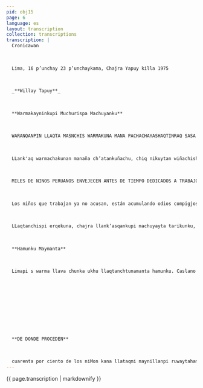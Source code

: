 ```yaml
---
pid: obj15
page: 6
language: es
layout: transcription
collection: transcriptions
transcription: |
  Cronicawan
  
  
  
  Lima, 16 p’unchay 23 p’unchaykama, Chajra Yapuy killa 1975
  
  
  
  _**Willay Tapuy**_
  
  
  
  **Warmakayninkupi Muchurispa Machuyanku**
  
  
  
  WARANQANPIN LLAQTA MASNCHIS WARMAKUNA MANA PACHACHAYASHAQTINRAQ SASA LLANK'ANAKUNAPI MACHUYANKI MANAN WARMA KAYPA KUSIRIKUYTA RIQSIKUCHU, MANAN PUILLANAKUSUMAQ KAYNINTA RIQ SINKUCHU, MANALLATAQ MI PUJLLAYPI Q'OCHURIN KUCHU. LLANK'AQ WAR MAKUNAMANTA MANAI LLAPANKUCHU WAICHI KAYNIPI LLANK'ANKU KANMI T'USTUSQA A SAQKUNA, TAYTA MANMI, HUQ RUNAKUNAN MANA CHIKANTA MANCHASPA T'USTURINKU MANA ININAPIN K'ANKU, MANA " RUWAYKUNATAN WARMAKUNA RUAYKUNKU
  
  
  
  LLank'aq warmachakunan manaña ch’atankuñachu, chiq nikuytan wiñachishanku, mana kaytan wiñachishanku p’anra wayrata samarispanku. raqninkupa luluyninpa, nayninpa patanpin kanku mana warma kaypa q’ochurikuy ta yachaspa kallpankuta mirachinanku sapa p’unchay ;mikhunankupaq. Imanantaq warma llank'aqan!, pitan ima nanpas! pitan pisiyachin! Sapa p’unchaymi aswan hawcha kawsaqanchis, aswan huch’uymi tiqsi muyunchis, aswan huqpataqmi, sapankapaq munaymiima munaypa hawanpipas kashan. Manan imatapas, mananruwaytapas runaqa qhawan chu, qhapaq kay k’anchas qanwanmi purin, ichataqchuwajcha kaypa kanirisqan, ichaqa sapankankupas pay kikinpi challpusqan kanku Manan wajcha kaypa kanisqanga chaymanta qespinan chispaq ñankunata qhawachiwanchischu, maski aylluntinta llank'achiypas chay ñan kachun, sapa p’unchay t'antankupaqmi warmakuna llank'ananku, nispa mana yuyaniyuq rimaypi. Kanmi warmi kunaq llank’asqanmanta llank’aq runakuna, paykunawanmi qhatunku, mana imata suyaspan t'ustunku, usqhayllla David L. sutichasqa warmachan, qanchis watayuq, paymi willawaranku pisqa chunka sulista sapa p’unchay wasinmanapananmanta, mana chayq taytanmi paytawan, mamantawan maqaykunman. Mana hunt'achinichu chayqa wañuclu wanmanmi tayta "hinatan k'irisqa willawanchis, kushkantan rimariq, kushkantataqmi ñawillanwan rimaykuwanku. Hayk’a warmachakunatan David hinata mama taytan t'usturinku. Manan ichaqu kay warmachakunaq llank'ayninqa, t'aq ruwaypichu samarinku, mana kunapichu samarinku. Qhapaq dada la existencia, el mundo es kayninchis mana chanin rakikusqanpin saphin kashan, mana allin masichaypa, qhapaq kaypa rakinakuypin. Kawsasqanchispa puriyninmi kay ruwaykunata llallichiwananchis, chayllataqmi qolqemanta warmakunaq llank'asqanta qespichinqa. Chaninpi masichasqa llaqtallan, runa qhawaq llaqtallan warmachakunata allinta qhawanqa, yupaychanqa qhani kayninta sut'ichaspa. Mana masichakusqanchis, humanista y solidaria nisqanchisman chayashaqtin, warmakuna allin qhawaymi kanp’atarakunapi chinkapuq napananpaq mukisqa qapariy, warmakuna qhawasqan kamachikunamanta kharunchakuq
  
  
  
  MILES DE NINOS PERUANOS ENVEJECEN ANTES DE TIEMPO DEDICADOS A TRABAJOS RUDOS NO CONOCEN LA ALEGRIA DE LA INFANCIA, NO SABEN DE LA MAGIA DE LOS JUGUETES, NI DE LOS JUBILOS DEL JUEGO. NO TODOS LOS NIÑO TRABAJAN LO HACE ZUZADOS POR LA RIA, HAY QUIE pin YPUOTADQ ROR SUS ESI O POR PERSONAS CRUPULOS" LAS OCUPACIONES MAS INVEROSIMILES Y LAS ACTIVIDADES MAS INCREIBLES SON EJERCIDAS POR LOS NHÑOS
  
  
  
  Los niños que trabajan ya no acusan, están acumulando odios compigjos, frustraciones respirando vientos de indolencia Al margen de la temura y el cariño de los mayores no saben del júbilo de la infancia y tienen que multiplicar sus fuerzas para procurarse el sustento cotidiano. ¡Qué importa que un niño trabaje! ;Contra quien aten ta! ;A quién lo disminuye! kunapichu samarinku. Qhapaq dada la existencia, el mundo es Cada día se toma más despia¬ ! protección a los menores más pequeño y más ajeno, el interés particular está pos encima de cualquier otra moti vación. La gente no repara en situaciones ni en circunstan s camina estimulada por el umbrón de la fortuna o mordida por la pobreza, pero la quién inmersa en su isción personal. tarascón de la pobrez no haoe reparar en medios para superar esa situación, aunque uno de esos medios sea hacer trabajar a toda la prdle con la absurda lógica de que los niños deben ganarse el pan de cada dia Hay quienes viver del trabajo de los niños, financian sus pequeños negocios, los explotan sin pausa y con prisa David L. de siete años de edad nos confesaba, que debia llevar cincuenta solos diarios su casa, si no lo hacía su maltrataria a su madre "Si no cumplo mi papá me mata", expresaba en lacerante revelación, una mitad la decía con palabras la otra la expresaba con los ojos. Cuántos niños como David ivictimas de sus propios Pero el problema del trabajo de los niños no reside en hechos aislados o dilemas eventuales. Su raiz está en la injusta distiibución de la riqueza, en la desigualdad económica y social. a necesidad histórica de rar este estado de cosas conlleva también el hecho de liberar a los niños de todo tipe bajo asalariado. Sólo una lad justa y consecuento con el hombre tratará a los niños con deferencia y respeto como corresponde a su condición humana En tanto nuestra sociedad, no llegue a humanista y solidaria, la protección a la niñez será un deseo que se pierde en los códigos, un vago grito de auxilio lejos de la realidad como son las leyes de Cada día se toma más despia¬ ! protección a los menores
  
  
  
  LLaqtanchispi erqekuna, chajra llank’asqankupi machuyayta tarikunku, manaraq pujllanata riqsispa. En nuestro pueblo los niños, en el laboreo agricola encuentran su vejez, sin siquiera conocer un juguete.
  
  
  
  **Hamunku Maymanta**
  
  
  
  Limapi s warma llava chunka ukhu llaqtanchtunamanta hamunku. Caslano simi kushkan riupilata awan man sqanta llinpiirin. no. Qosqo suyukuna hamunku, mana alliMlikumnan ku Huay 1o, Cer ku llaqta unmanta. I: jtakunapi tiya aa a a an hamlanka inka sapa tiyayniyuq panakakunamanta kankutaqmi mana mamayuq wajcha warmakuna. apankumantan allin ka ankapa ana aa mi t'ustu ainan ian iykullacha lankuimant. Man irisqankupin, qlankuta k'iriMnanna kunamantaqa man allinta imatapas suyasuni Millarikuypi, mana qhawaq runakuna, khunkukuna an hananpaq. qa po ro de sus lunasiq k'ijllukun mana y asi runamanta ya
  
  
  
  
  
  
  
  
  
  
  
  **DE DONDE PROCEDEN**
  
  
  
  cuarenta por ciento de los niMon kana llataqmi maynillanpi ruwaytahamullankutaq mana allin (chu, imaynallapas kawsankun. !y Cusco, son sus lugares- dclachakmanta. tawa chunkonigen. En una tabulació Ilaqma epiñan Rumca o, Cerro de nelativamente poco te del Perú. Un veinte por ciento proce den de hogares limeños que ueblos jôven rciento vien ogares deshcchos o son niños luenfanos. De todos ellos singular pravedad revisten los casos de niños que padres alcohólile son somelos patroneo turales negativos en los que eirano da moral de que son victimas: No se pucde esperar grar cosa de niños que se congregan en los mercados (especialmente en la Parada) para sobrevivir de cualquier modo. El ambiente sórdido, la muchedumbre indiferente, la canalla y el lumpen que en ella circulan son una antiescuela de fratcrel abandono material y la l nidad humana
---
```


{{ page.transcription | markdownify }}
